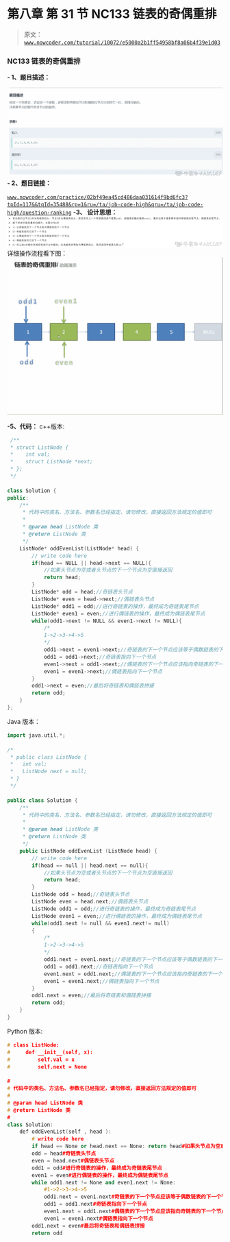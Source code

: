 # 第八章 第 31 节 NC133 链表的奇偶重排

> 原文：[`www.nowcoder.com/tutorial/10072/e5000a2b1ff54958bf8a06b4f39e1d03`](https://www.nowcoder.com/tutorial/10072/e5000a2b1ff54958bf8a06b4f39e1d03)

### NC133 链表的奇偶重排

**- 1、题目描述：**

![图片说明](img/2d5df5d779920d7baa251faaa4cc371f.png "图片标题")
**- 2、题目链接：**

[`www.nowcoder.com/practice/02bf49ea45cd486daa031614f9bd6fc3?tpId=117&&tqId=35488&rp=1&ru=/ta/job-code-high&qru=/ta/job-code-high/question-ranking`](https://www.nowcoder.com/practice/02bf49ea45cd486daa031614f9bd6fc3?tpId=117&&tqId=35488&rp=1&ru=/ta/job-code-high&qru=/ta/job-code-high/question-ranking)
**-3、 设计思想：**
![图片说明](img/0a276e35c12f89f5bf9a9cdf008f13e3.png "图片标题")
详细操作流程看下图：
![图片说明](img/5e1ee8a3db6fcc0ba6c11e99355f1324.png "图片标题")

**-5、代码：**
c++版本:

```cpp
 /**
 * struct ListNode {
 *    int val;
 *    struct ListNode *next;
 * };
 */

class Solution {
public:
    /**
     * 代码中的类名、方法名、参数名已经指定，请勿修改，直接返回方法规定的值即可
     * 
     * @param head ListNode 类 
     * @return ListNode 类
     */
    ListNode* oddEvenList(ListNode* head) {
        // write code here
        if(head == NULL || head->next == NULL){
            //如果头节点为空或者头节点的下一个节点为空直接返回
            return head;
        }
        ListNode* odd = head;//奇链表头节点 
        ListNode* even = head->next;//偶链表头节点
        ListNode* odd1 = odd;//进行奇链表的操作，最终成为奇链表尾节点
        ListNode* even1 = even;//进行偶链表的操作，最终成为偶链表尾节点
        while(odd1->next != NULL && even1->next != NULL){
            /*
            1->2->3->4->5
            */
            odd1->next = even1->next;//奇链表的下一个节点应该等于偶数链表的下一个节点,如奇链表 1 下一位应该指向 3
            odd1 = odd1->next;//奇链表指向下一个节点
            even1->next = odd1->next;//偶链表的下一个节点应该指向奇链表的下一个节点，如偶链表 2 下一位应该指向 4
            even1 = even1->next;//偶链表指向下一个节点
        }
        odd1->next = even;//最后将奇链表和偶链表拼接
        return odd;
    }
};

```

Java 版本：

```cpp
import java.util.*;

/*
 * public class ListNode {
 *   int val;
 *   ListNode next = null;
 * }
 */

public class Solution {
    /**
     * 代码中的类名、方法名、参数名已经指定，请勿修改，直接返回方法规定的值即可
     * 
     * @param head ListNode 类 
     * @return ListNode 类
     */
    public ListNode oddEvenList (ListNode head) {
        // write code here
        if(head == null || head.next == null){
            //如果头节点为空或者头节点的下一个节点为空直接返回
            return head;
        }
        ListNode odd = head;//奇链表头节点
        ListNode even = head.next;//偶链表头节点
        ListNode odd1 = odd;//进行奇链表的操作，最终成为奇链表尾节点
        ListNode even1 = even;//进行偶链表的操作，最终成为偶链表尾节点
        while(odd1.next != null && even1.next!= null)
        {
            /*
            1->2->3->4->5
            */
            odd1.next = even1.next;//奇链表的下一个节点应该等于偶数链表的下一个节点,如奇链表 1 下一位应该指向 3
            odd1 = odd1.next;//奇链表指向下一个节点
            even1.next = odd1.next;//偶链表的下一个节点应该指向奇链表的下一个节点，如偶链表 2 下一位应该指向 4
            even1 = even1.next;//偶链表指向下一个节点
        }
        odd1.next = even;//最后将奇链表和偶链表拼接
        return odd;
    }
}

```

Python 版本:

```cpp
# class ListNode:
#     def __init__(self, x):
#         self.val = x
#         self.next = None

#
# 代码中的类名、方法名、参数名已经指定，请勿修改，直接返回方法规定的值即可
# 
# @param head ListNode 类 
# @return ListNode 类
#
class Solution:
    def oddEvenList(self , head ):
        # write code here
        if head == None or head.next == None: return head#如果头节点为空或者头节点的下一个节点为空直接返回
        odd = head#奇链表头节点
        even = head.next#偶链表头节点
        odd1 = odd#进行奇链表的操作，最终成为奇链表尾节点
        even1 = even#进行偶链表的操作，最终成为偶链表尾节点
        while odd1.next != None and even1.next != None:
            #1->2->3->4->5
            odd1.next = even1.next#奇链表的下一个节点应该等于偶数链表的下一个节点,如奇链表 1 下一位应该指向 3
            odd1 = odd1.next#奇链表指向下一个节点
            even1.next = odd1.next#偶链表的下一个节点应该指向奇链表的下一个节点，如偶链表 2 下一位应该指向 4
            even1 = even1.next#偶链表指向下一个节点
        odd1.next = even#最后将奇链表和偶链表拼接
        return odd

```